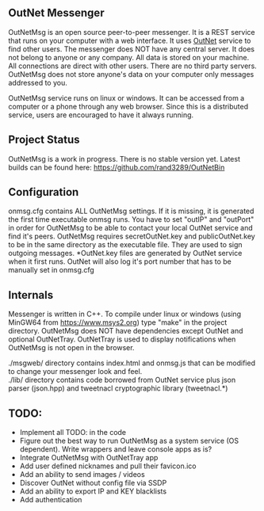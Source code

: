 ## OutNet Messenger
OutNetMsg is an open source peer-to-peer messenger.  It is a REST service that runs on your computer with a web interface.  It uses <a href="https://github.com/rand3289/OutNet"> OutNet</a> service to find other users.  The messenger does NOT have any central server.  It does not belong to anyone or any company.  All data is stored on your machine.  All connections are direct with other users.  There are no third party servers.  OutNetMsg does not store anyone's data on your computer only messages addressed to you.

OutNetMsg service runs on linux or windows.  It can be accessed from a computer or a phone through any web browser.  Since this is a distributed service, users are encouraged to have it always running.

## Project Status
OutNetMsg is a work in progress. There is no stable version yet.  Latest builds can be found here: https://github.com/rand3289/OutNetBin

## Configuration
onmsg.cfg contains ALL OutNetMsg settings.  If it is missing, it is generated the first time executable onmsg runs.  You have to set "outIP" and "outPort" in order for OutNetMsg to be able to contact your local OutNet service and find it's peers.  OutNetMsg requires secretOutNet.key and publicOutNet.key to be in the same directory as the executable file.  They are used to sign outgoing messages.  *OutNet.key files are generated by OutNet service when it first runs.  OutNet will also log it's port number that has to be manually set in onmsg.cfg

## Internals
Messenger is written in C++.  To compile under linux or windows (using MinGW64 from https://www.msys2.org) type "make" in the project directory.  OutNetMsg does NOT have dependencies except OutNet and optional OutNetTray.  OutNetTray is used to display notifications when OutNetMsg is not open in the browser.  

./msgweb/ directory contains index.html and  onmsg.js that can be modified to change your messenger look and feel.  
./lib/ directory contains code borrowed from OutNet service plus json parser (json.hpp) and tweetnacl cryptographic library (tweetnacl.*)

## TODO:
* Implement all TODO: in the code
* Figure out the best way to run OutNetMsg as a system service (OS dependent). Write wrappers and leave console apps as is?
* Integrate OutNetMsg with OutNetTray app
* Add user defined nicknames and pull their favicon.ico
* Add an ability to send images / videos
* Discover OutNet without config file via SSDP
* Add an ability to export IP and KEY blacklists
* Add authentication
